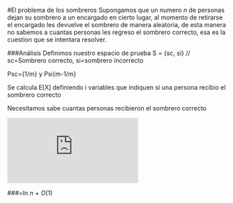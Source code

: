 #El problema de los sombreros
Supongamos que un numero *n* de personas dejan su sombrero a un encargado en cierto lugar, al momento de retirarse el encargado les devuelve el sombrero de manera aleatoria, de esta manera no sabemos a cuantas personas les regreso el sombrero correcto, esa es la cuestion que se intentara resolver.

###Análisis
Definimos nuestro espacio de prueba S = {sc, si} // sc=Sombrero correcto, si=sombrero incorrecto

Psc={1/m} y Psi{m-1/m}

Se calcula E[X] definiendo i variables que indiquen si una persona recibio el sombrero correcto

Necesitamos sabe cuantas personas recibieron el sombrero correcto

![Form](http://latex.codecogs.com/gif.latex?E%5BX%5D%20%3D%20E%5Cleft%5B%5Csum_%7Bi%3D1%7D%5E%7Bn%7D%7BX_%7Bi%7D%7D%5Cright%20%5D%20%5C%20%5C%5C%20%5C%20%5C%5C%20%5C%20%5C%20%3D%20%5Csum_%7Bi%3D1%7D%5E%7Bn%7DE%5Cleft%5B%7BX_%7Bi%7D%7D%5Cright%20%5D%20%5C%5C%20%5C%5C%20%3D%20%5Csum_%7Bi%3D1%7D%5E%7Bn%7D%7B%5Cfrac%7B1%7D%7Bm-i&plus;1%7D%7D%20%5C%5C%20%5C%5C%20%3D%20%5Csum_%7Bi%3D1%7D%5E%7Bn%7D%7B%5Cfrac%7B1%7D%7Bi%7D%7D)

###=ln *n* + *O*(1)

